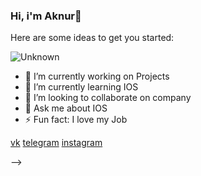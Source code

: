### Hi, i'm Aknur👋


Here are some ideas to get you started:

![Unknown](https://user-images.githubusercontent.com/47109731/108049102-0f49a780-7072-11eb-8b11-d5332cb4fe1c.jpg)



- 🔭 I’m currently working on Projects
- 🌱 I’m currently learning IOS
- 👯 I’m looking to collaborate on company
- 💬 Ask me about IOS
- ⚡ Fun fact: I love my Job

[vk](https://vk.com/feed)
[telegram](https://web.telegram.org/#/im)
[instagram](https://www.instagram.com/s.aknura.01/)

-->
